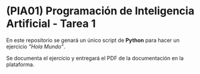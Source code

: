 # (PIA01) Programación de Inteligencia Artificial - Tarea 1

En este repositorio se genará un único script de **Python** para hacer un ejercicio _"Hola Mundo"_.

Se documenta el ejercicio y entregará el PDF de la documentación en la plataforma.
